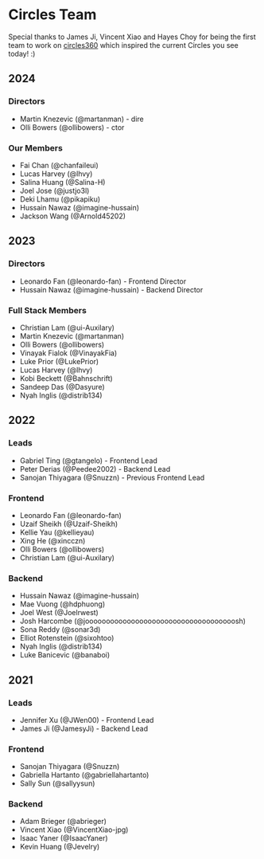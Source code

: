 # Circles Team

Special thanks to James Ji, Vincent Xiao and Hayes Choy for being the first team to work on [circles360](https://circles360.github.io/) which inspired the current Circles you see today! :)

## 2024
### Directors
- Martin Knezevic (@martanman)  - dire
- Olli Bowers (@ollibowers)     - ctor

### Our Members
- Fai Chan (@chanfaileui)
- Lucas Harvey (@lhvy)
- Salina Huang (@Salina-H)
- Joel Jose (@justjo3l)
- Deki Lhamu (@pikapiku)
- Hussain Nawaz (@imagine-hussain)
- Jackson Wang (@Arnold45202)

## 2023
### Directors
- Leonardo Fan (@leonardo-fan) - Frontend Director
- Hussain Nawaz (@imagine-hussain) - Backend Director

### Full Stack Members
- Christian Lam (@ui-Auxilary)
- Martin Knezevic (@martanman)
- Olli Bowers (@ollibowers)
- Vinayak Fialok (@VinayakFia)
- Luke Prior (@LukePrior)
- Lucas Harvey (@lhvy)
- Kobi Beckett (@Bahnschrift)
- Sandeep Das (@Dasyure)
- Nyah Inglis (@distrib134)

## 2022
### Leads
- Gabriel Ting (@gtangelo) - Frontend Lead
- Peter Derias (@Peedee2002) - Backend Lead
- Sanojan Thiyagara (@Snuzzn) - Previous Frontend Lead

### Frontend
- Leonardo Fan (@leonardo-fan)
- Uzaif Sheikh (@Uzaif-Sheikh)
- Kellie Yau (@kellieyau)
- Xing He (@xincczn)
- Olli Bowers (@ollibowers)
- Christian Lam (@ui-Auxilary)

### Backend
- Hussain Nawaz (@imagine-hussain)
- Mae Vuong (@hdphuong)
- Joel West (@Joelrwest)
- Josh Harcombe (@joooooooooooooooooooooooooooooooooooosh)
- Sona Reddy (@sonar3d)
- Elliot Rotenstein (@sixohtoo)
- Nyah Inglis (@distrib134)
- Luke Banicevic (@banaboi)

## 2021
### Leads
- Jennifer Xu (@JWen00) - Frontend Lead
- James Ji (@JamesyJi) - Backend Lead

### Frontend
- Sanojan Thiyagara (@Snuzzn)
- Gabriella Hartanto (@gabriellahartanto)
- Sally Sun (@sallyysun)

### Backend
- Adam Brieger (@abrieger)
- Vincent Xiao (@VincentXiao-jpg)
- Isaac Yaner (@IsaacYaner)
- Kevin Huang (@Jevelry) 

